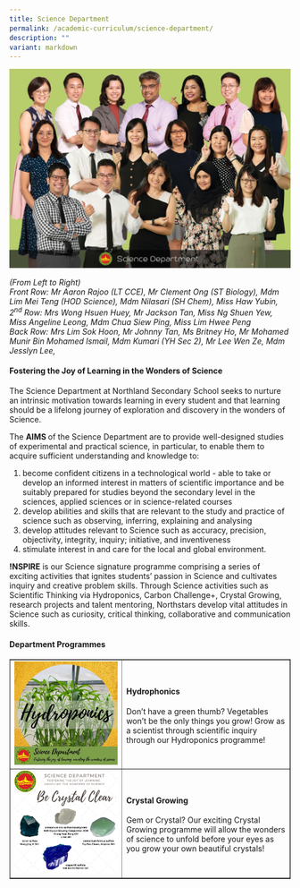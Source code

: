 ```yaml
---
title: Science Department
permalink: /academic-curriculum/science-department/
description: ""
variant: markdown
---
```

![](/images/WhatsApp_Image_2024_11_04_at_8_25_52_AM__1_.jpg)
<p><em>(From Left to Right)<br></em><em>Front Row: Mr Aaron Rajoo (LT CCE),  Mr Clement Ong (ST Biology), Mdm Lim Mei Teng (HOD Science), Mdm Nilasari (SH Chem), Miss Haw Yubin, <br></em><em>2<sup>nd</sup>&nbsp;Row: Mrs Wong Hsuen Huey, Mr Jackson Tan, Miss Ng Shuen Yew, Miss Angeline Leong, Mdm Chua Siew Ping, Miss Lim Hwee Peng<br></em><em>Back Row: Mrs Lim Sok Hoon, Mr Johnny Tan, Ms Britney Ho, Mr Mohamed Munir Bin Mohamed Ismail,  Mdm Kumari (YH Sec 2),  Mr Lee Wen Ze, Mdm Jesslyn Lee, </em></p>
<h4><strong>Fostering the Joy of Learning in the Wonders of Science</strong></h4>
<p>The Science Department at Northland Secondary School seeks to nurture an intrinsic motivation towards learning in every student and that learning should be a lifelong journey of exploration and discovery in the wonders of Science.</p>
<p>The&nbsp;<strong>AIMS&nbsp;</strong>of the Science Department are to provide well-designed studies of experimental and practical science, in particular, to enable them to acquire sufficient understanding and knowledge to:</p>
<ol>
<li>become confident citizens in a technological world - able to take or develop an informed interest in matters of scientific importance and be suitably prepared for studies beyond the secondary level in the sciences, applied sciences or in science-related courses</li>
<li>develop abilities and skills that are relevant to the study and practice of science such as observing, inferring, explaining and analysing</li>
<li>develop attitudes relevant to Science such as accuracy, precision, objectivity, integrity, inquiry; initiative, and inventiveness</li>
<li>stimulate interest in and care for the local and global environment.</li>
</ol>
<p><strong>!NSPIRE</strong>&nbsp;is our Science signature programme comprising a series of exciting activities that ignites students’ passion in Science and cultivates inquiry and creative problem skills. Through Science activities such as Scientific Thinking via Hydroponics, Carbon Challenge+, Crystal Growing, research projects and talent mentoring, Northstars develop vital attitudes in Science such as curiosity, critical thinking, collaborative and communication skills.</p>
<h4><strong>Department Programmes</strong></h4>
<table style="border-collapse: collapse; width: 100%;" border="1">
<tbody>
<tr>
<td style="width: 40%;"><img src="/images/sci1.jpg"></td>
<td style="width: 60%;">
<h4><strong>Hydrophonics</strong></h4>
<p>Don’t have a green thumb? Vegetables won’t be the only things you grow! Grow as a scientist through scientific inquiry through our Hydroponics&nbsp;programme!</p>
</td>
</tr>
<tr>
<td style="width: 40%;"><img src="/images/sci2.png"></td>
<td style="width: 60%;">
<h4><strong>Crystal Growing</strong></h4>
<p>Gem or Crystal? Our exciting Crystal Growing programme will allow the wonders of science to unfold before your eyes as you grow your own beautiful crystals!</p>
</td>
</tr>
</tbody>
</table>